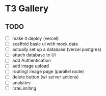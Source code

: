 # T3 Gallery

## TODO

 - [ ] make it deploy (vercel)
 - [ ] scaffold basic ui with mock data
 - [ ] actually set up a database (vercel postgres)
 - [ ] attach database to UI
 - [ ] add Authentication
 - [ ] add image upload 
 - [ ] routing/ image page (parallel route)
 - [ ] delete button (w/ server actions)
 - [ ] analytics
 - [ ] rateLimiting
